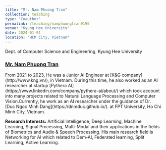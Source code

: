 ```yaml
---
title: "Mr. Nam Phuong Tran"
collection: teaching
type: "Coauthor"
permalink: /teaching/namphuongtran9196
venue: "Kyung Hee University"
date: 2024-01-01
location: "HCM City, Vietnam"
---
```


Dept. of Computer Science and Engineering, Kyung Hee University

<h3>
<a href="https://namphuongtran9196.github.io/">
Mr. Nam Phuong Tran
</a>
</h3>
From 2021 to 2023, He was a Junior AI Engineer at [K&G company](http://www.kng.vn/), in Vietnam. During this time, he also worked as an AI researcher at startup [Pythera AI](https://www.linkedin.com/company/pythera-ai/about/) which took account into many projects related to Natural Language Processing and Computer Vision.Currently, he work as an AI researcher under the guidance of Dr. [Duc Ngoc Minh Dang](https://dnmduc.github.io/). at FPT University, Ho Chi Minh City, Vietnam.

**Research Interests:** Artificial Intelligence, Deep Learning, Machine Learning, Signal Processing, Multi-Modal and their applications in the fields of Biometrics and Audio & Speech Processing. His main research field is Networking for AI which related to Dem-AI, Federated learning, Split Learning, Active Learning.
